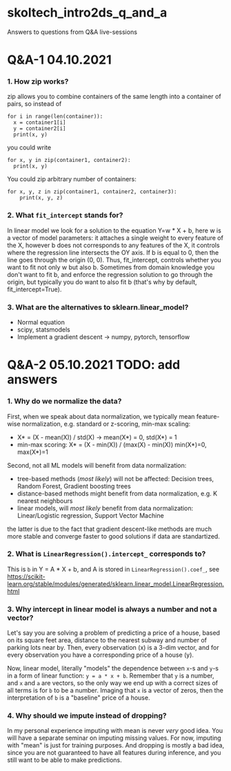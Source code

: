 # skoltech_intro2ds_q_and_a
Answers to questions from Q&amp;A live-sessions


# Q&A-1 04.10.2021 
### 1. How zip works?
zip allows you to combine containers of the same length into a container of pairs, so instead of

```
for i in range(len(container)):
  x = container1[i]
  y = container2[i]
  print(x, y)
```
you could write 
```
for x, y in zip(container1, container2):
  print(x, y)
```
You could zip arbitrary number of containers:
```
for x, y, z in zip(container1, container2, container3):
    print(x, y, z)
```
### 2. What `fit_intercept` stands for?

In linear model we look for a solution to the equation Y=w * X + b,  here w is a vector of model parameters: it attaches a single weight to every feature of the X, however b does not corresponds to any features of the X, it controls where the regression line intersects the OY axis. If b is equal to 0, then the line goes through the origin (0, 0). Thus, fit_intercept, controls whether you want to fit not only w but also b. Sometimes from domain knowledge you don't want to fit b, and enforce the regression solution to go through the origin, but typically you do want to also fit b (that's why by default, fit_intercept=True).

### 3. What are the alternatives to sklearn.linear_model?
  - Normal equation  
  - scipy, statsmodels
  - Implement a gradient descent -> numpy, pytorch, tensorflow

# Q&A-2 05.10.2021 TODO: add answers

### 1. Why do we normalize the data?

First, when we speak about data normalization, we typically mean feature-wise normalization, e.g. standard or z-scoring, min-max scaling:
  - X* = (X - mean(X)) / std(X) -> mean(X*) = 0, std(X*) = 1
  - min-max scoring: X* = (X - min(X)) / (max(X) - min(X))  min(X*)=0, max(X*)=1

Second, not all ML models will benefit from data normalization:
  - tree-based methods (*most likely*) will not be affected: Decision trees, Random Forest, Gradient boosting trees
  - distance-based methods might benefit from data normalization, e.g. K nearest neighbours
  - linear models, will *most likely* benefit from data normalization: Linear/Logistic regression, Support Vector Machine

the latter is due to the fact that gradient descent-like methods are much more stable and converge faster to good solutions if data are standartized.
### 2. What is `LinearRegression().intercept_` corresponds to?
  
This is `b` in Y = A * X + b, and A is stored in `LinearRegression().coef_`, see https://scikit-learn.org/stable/modules/generated/sklearn.linear_model.LinearRegression.html
  
### 3. Why intercept in linear model is always a number and not a vector?

Let's say you are solving a problem of predicting a price of a house, based on its square feet area, distance to the nearest subway and number of parking lots near by. Then, every observation (x) is a 3-dim vector, and for every observation you have a corresponding price of a house (y).

Now, linear model, literally "models" the dependence between `x`-s and `y`-s in a form of linear function: `y = a * x + b`. Remember that `y` is a number, and `x` and `a` are vectors, so the only way we end up with a correct sizes of all terms is for `b` to be a number. Imaging that `x` is a vector of zeros, then the interpretation of `b` is a "baseline" price of a house.

### 4. Why should we impute instead of dropping?

In my personal experience imputing with mean is never *very* good idea. You will have a separate seminar on imputing missing values. For now, imputing with "mean" is just for training purposes. And dropping is mostly a bad idea, since you are not guaranteed to have all features during inference, and you still want to be able to make predictions.
